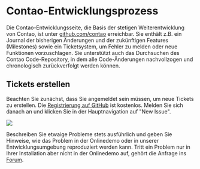 # Contao-Entwicklungsprozess

Die Contao-Entwicklungsseite, die Basis der stetigen Weiterentwicklung von
Contao, ist unter [github.com/contao][1] erreichbar. Sie enthält z.B. ein
Journal der bisherigen Änderungen und der zukünftigen Features (Milestones)
sowie ein Ticketsystem, um Fehler zu melden oder neue Funktionen vorzuschlagen.
Sie unterstützt auch das Durchsuchen des Contao Code-Repository, in dem alle
Code-Änderungen nachvollzogen und chronologisch zurückverfolgt werden können.


## Tickets erstellen

Beachten Sie zunächst, dass Sie angemeldet sein müssen, um neue Tickets zu
erstellen. Die [Registrierung auf GitHub][2] ist kostenlos. Melden Sie sich
danach an und klicken Sie in der Hauptnavigation auf "New Issue".

![](https://raw.github.com/contao/docs/3.0/manual/de/images/new-issue.jpg)

Beschreiben Sie etwaige Probleme stets ausführlich und geben Sie Hinweise, wie
das Problem in der Onlinedemo oder in unserer Entwicklungsumgebung reproduziert
werden kann. Tritt ein Problem nur in Ihrer Installation aber nicht in der
Onlinedemo auf, gehört die Anfrage ins [Forum][3].


[1]: https://github.com/contao/core
[2]: https://github.com/signup/free
[3]: https://community.contao.org/de/
